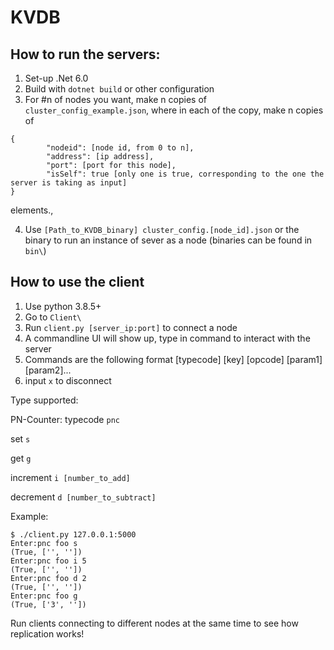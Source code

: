 # KVDB

## How to run the servers:
1. Set-up .Net 6.0
2. Build with `dotnet build` or other configuration
3. For #n of nodes you want, make n copies of `cluster_config_example.json`, where in each of the copy, make n copies of 

```
{
        "nodeid": [node id, from 0 to n], 
        "address": [ip address],
        "port": [port for this node],
        "isSelf": true [only one is true, corresponding to the one the server is taking as input]
}
```

elements.,

4. Use `[Path_to_KVDB_binary] cluster_config.[node_id].json` or the binary to run an instance of sever as a node (binaries can be found in `bin\`)


## How to use the client
1. Use python 3.8.5+
2. Go to `Client\`
3. Run `client.py [server_ip:port]` to connect a node
4. A commandline UI will show up, type in command to interact with the server
5. Commands are the following format
[typecode] [key] [opcode] [param1] [param2]...
6. input `x` to disconnect

Type supported:

PN-Counter: typecode `pnc`

  set `s`
  
  get `g`
  
  increment `i [number_to_add]`
  
  decrement `d [number_to_subtract]`

Example: 

```
$ ./client.py 127.0.0.1:5000
Enter:pnc foo s
(True, ['', ''])
Enter:pnc foo i 5
(True, ['', ''])
Enter:pnc foo d 2
(True, ['', ''])
Enter:pnc foo g
(True, ['3', ''])
```



Run clients connecting to different nodes at the same time to see how replication works!



